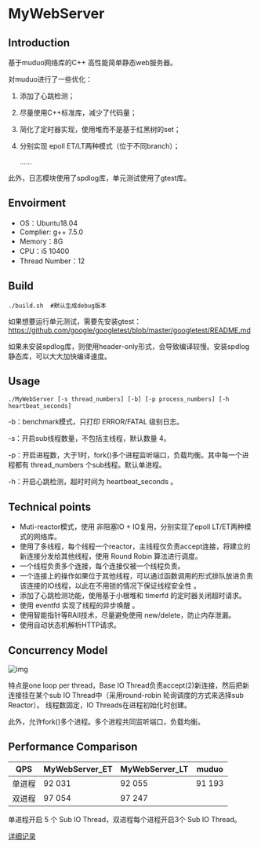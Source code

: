 # MyWebServer

## Introduction

基于muduo网络库的C++ 高性能简单静态web服务器。

对muduo进行了一些优化：

1. 添加了心跳检测；

2. 尽量使用C++标准库，减少了代码量；

3. 简化了定时器实现，使用堆而不是基于红黑树的set；

4. 分别实现 epoll ET/LT两种模式（位于不同branch）；

   ......

此外，日志模块使用了spdlog库，单元测试使用了gtest库。

## Envoirment

- OS：Ubuntu18.04
- Complier: g++ 7.5.0
- Memory：8G
- CPU：i5 10400
- Thread Number：12

## Build

```
./build.sh	#默认生成debug版本
```

如果想要运行单元测试，需要先安装gtest：https://github.com/google/googletest/blob/master/googletest/README.md

如果未安装spdlog库，则使用header-only形式，会导致编译较慢。安装spdlog静态库，可以大大加快编译速度。

## Usage

```
./MyWebServer [-s thread_numbers] [-b] [-p process_numbers] [-h heartbeat_seconds]
```

-b：benchmark模式，只打印 ERROR/FATAL 级别日志。

-s：开启sub线程数量，不包括主线程，默认数量 4。

-p：开启进程数，大于1时，fork()多个进程监听端口，负载均衡。其中每一个进程都有 thread_numbers 个sub线程。默认单进程。

-h：开启心跳检测，超时时间为 heartbeat_seconds 。

## Technical points

-  Muti-reactor模式，使用 非阻塞IO + IO复用，分别实现了epoll LT/ET两种模式的网络库。
-  使用了多线程，每个线程一个reactor，主线程仅负责accept连接，将建立的新连接分发给其他线程，使用 Round Robin 算法进行调度。
-  一个线程负责多个连接，每个连接仅被一个线程负责。
-  一个连接上的操作如果位于其他线程，可以通过函数调用的形式排队放进负责该连接的IO线程，以此在不用锁的情况下保证线程安全性 。
-  添加了心跳检测功能，使用基于小根堆和 timerfd 的定时器关闭超时请求。
-   使用 eventfd 实现了线程的异步唤醒 。
-  使用智能指针等RAII技术，尽量避免使用 new/delete，防止内存泄漏。
-  使用自动状态机解析HTTP请求。

##  Concurrency Model

 ![img](https://img-blog.csdnimg.cn/img_convert/78e355f953ecd66c951398df7352cde7.png) 

特点是one loop per thread，Base IO Thread负责accept(2)新连接，然后把新连接挂在某个sub IO Thread中（采用round-robin 轮询调度的方式来选择sub Reactor）。 线程数固定，IO Threads在进程初始化时创建。

此外，允许fork()多个进程。多个进程共同监听端口，负载均衡。

## Performance Comparison

| QPS    | MyWebServer_ET | MyWebServer_LT | muduo  |
| ------ | -------------- | -------------- | ------ |
| 单进程 | 92 031         | 92 055         | 91 193 |
| 双进程 | 97 054         | 97 247         |        |

单进程开启 5 个 Sub IO Thread，双进程每个进程开启3个 Sub IO Thread。

[详细记录](https://github.com/836662398/MyWebServer/blob/ET/TestRecord.md)
